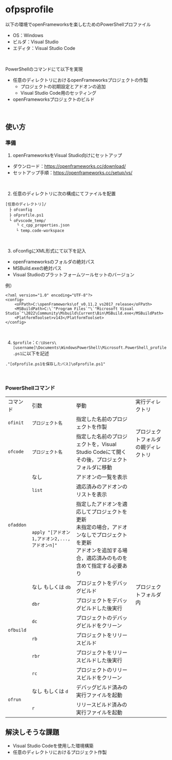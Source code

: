 # ofpsprofile
以下の環境でopenFrameworksを楽しむためのPowerShellプロファイル
- OS：Windows
- ビルダ：Visual Studio
- エディタ：Visual Studio Code
<br />

PowerShellのコマンドにて以下を実現
- 任意のディレクトリにおけるopenFrameworksプロジェクトの作製
  - プロジェクトの初期設定とアドオンの追加
  - Visual Studio Code用のセッティング
- openFrameworksプロジェクトのビルド
<br />

## 使い方

### 準備
1. openFrameworksをVisual Studio向けにセットアップ
- ダウンロード：https://openframeworks.cc/download/
- セットアップ手順：https://openframeworks.cc/setup/vs/
<br />

2. 任意のディレクトリに次の構成にてファイルを配置
```
[任意のディレクトリ]/
　├ oFconfig
　├ oFprofile.ps1
　└ oFvscode_temp/
     └ c_cpp_properties.json
   　└ temp.code-workspace
```
<br />

3. oFconfigにXML形式にて以下を記入
- openFrameworksのフォルダの絶対パス
- MSBuild.exeの絶対パス
- Visual Studioのプラットフォームツールセットのバージョン

例）
```
<?xml version="1.0" encoding="UTF-8"?>
<config>
    <oFPath>C:\openFrameworks\of_v0.11.2_vs2017_release</oFPath>
    <MSBuildPath>C:\`"Program Files`"\`"Microsoft Visual Studio`"\2022\Community\Msbuild\Current\Bin\MSBuild.exe</MSBuildPath>
    <PlatformToolset>v143</PlatformToolset>
</config>
```
<br />

4. ```$profile```：```C:\Users\[username]\Documents\WindowsPowerShell\Microsoft.PowerShell_profile.ps1```に以下を記述
```
."[oFprofile.ps1を保存したパス]\oFprofile.ps1"
```
<br />

### PowerShellコマンド
<table>
<tr>
    <td>コマンド</td>
    <td>引数</td>
    <td>挙動</td>
    <td>実行ディレクトリ</td>
</tr>
<tr>
    <td><code>ofinit</code></td>
    <td><code>プロジェクト名</code></td>
    <td>指定した名前のプロジェクトを作製</td>
    <td rowspan="2">プロジェクトフォルダの親ディレクトリ</td>
</tr>
<tr>
    <td><code>ofcode</code></td>
    <td><code>プロジェクト名</code></td>
    <td>指定した名前のプロジェクトを，Visual Studio Codeにて開く<br />その後，プロジェクトフォルダに移動</td>
</tr>
<tr>
    <td rowspan="3"><code>ofaddon</code></td>
    <td>なし</td>
    <td>アドオンの一覧を表示</td>
    <td rowspan="11">プロジェクトフォルダ内</td>
</tr>
<tr>
    <td><code>list</code></td>
    <td>適応済みのアドオンのリストを表示</td>
</tr>
<tr>
    <td><code>apply "[アドオン1,アドオン2,...,アドオンn]"</code></td>
    <td>指定したアドオンを適応してプロジェクトを更新<br/>未指定の場合，アドオンなしでプロジェクトを更新<br/>アドオンを追加する場合，適応済みのものを含めて指定する必要あり</td>
</tr>
<tr>
    <td rowspan="6"><code>ofbuild</code></td>
    <td>なし もしくは <code>db</code></td>
    <td>プロジェクトをデバッグビルド</td>
</tr>
<tr>
    <td><code>dbr</code></td>
    <td>プロジェクトをデバッグビルドした後実行</td>
</tr>
<tr>
    <td><code>dc</code></td>
    <td>プロジェクトのデバッグビルドをクリーン</td>
</tr>
<tr>
    <td><code>rb</code></td>
    <td>プロジェクトをリリースビルド</td>
</tr>
<tr>
    <td><code>rbr</code></td>
    <td>プロジェクトをリリースビルドした後実行</td>
</tr>
<tr>
    <td><code>rc</code></td>
    <td>プロジェクトのリリースビルドをクリーン</td>
</tr>
<tr>
    <td rowspan="2"><code>ofrun</code></td>
    <td>なし もしくは <code>d</code></td>
    <td>デバッグビルド済みの実行ファイルを起動</td>
</tr>
<tr>
    <td><code>r</code></td>
    <td>リリースビルド済みの実行ファイルを起動</td>
</tr>
</table>

## 解決しそうな課題
- Visual Studio Codeを使用した環境構築
- 任意のディレクトリにおけるプロジェクト作製
